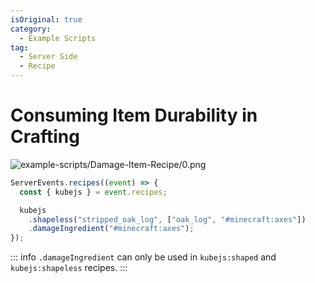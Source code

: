 ```yaml
---
isOriginal: true
category:
  - Example Scripts
tag:
  - Server Side
  - Recipe
---
```


# Consuming Item Durability in Crafting

![example-scripts/Damage-Item-Recipe/0.png](/example-scripts/Damage-Item-Recipe/0.png)

```js
ServerEvents.recipes((event) => {
  const { kubejs } = event.recipes;

  kubejs
    .shapeless("stripped_oak_log", ["oak_log", "#minecraft:axes"])
    .damageIngredient("#minecraft:axes");
});
```

::: info
`.damageIngredient` can only be used in `kubejs:shaped` and `kubejs:shapeless` recipes.
:::

